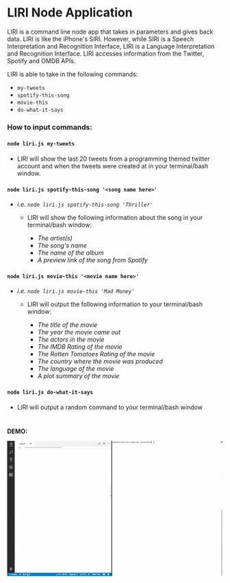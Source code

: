 # LIRI Node Application
LIRI is a command line node app that takes in parameters and gives back data. LIRI is like the iPhone's SIRI. However, while SIRI is a Speech Interpretation and Recognition Interface, LIRI is a Language Interpretation and Recognition Interface. LIRI accesses information from the Twitter, Spotify and OMDB APIs.

LIRI is able to take in the following commands:
* `my-tweets`
* `spotify-this-song`
* `movie-this`
* `do-what-it-says`

### How to input commands:

#### `node liri.js my-tweets`

* LIRI will show the last 20 tweets from a programming themed twitter account and when the tweets were created at in your terminal/bash window.

#### `node liri.js spotify-this-song '<song name here>'`

* _i.e. `node liri.js spotify-this-song 'Thriller'`_
    * LIRI will show the following information about the song in your terminal/bash window:

        * _The artist(s)_
        * _The song's name_
        * _The name of the album_
        * _A preview link of the song from Spotify_

#### `node liri.js movie-this '<movie name here>'`

* _i.e. `node liri.js movie-this 'Mad Money'`_
    * LIRI will output the following information to your terminal/bash window:

        * _The title of the movie_
        * _The year the movie came out_
        * _The actors in the movie_
        * _The IMDB Rating of the movie_
        * _The Rotten Tomatoes Rating of the movie_
        * _The country where the movie was produced_
        * _The language of the movie_
        * _A plot summary of the movie_

#### `node liri.js do-what-it-says`

* LIRI will output a random command to your terminal/bash window

#

__DEMO:__

![alt text](img/liri1.gif)